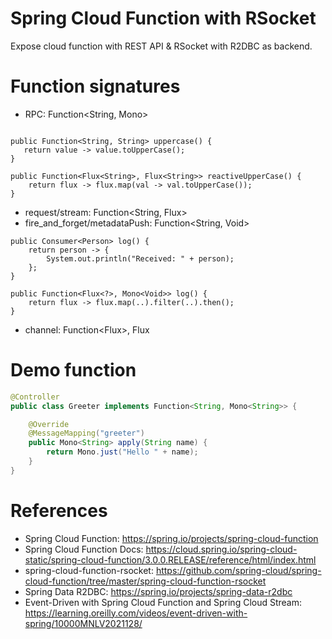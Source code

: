 Spring Cloud Function with RSocket
==================================

Expose cloud function with REST API & RSocket with R2DBC as backend.

# Function signatures

* RPC: Function<String, Mono<String>>
```

public Function<String, String> uppercase() {
   return value -> value.toUpperCase();
}

public Function<Flux<String>, Flux<String>> reactiveUpperCase() {
	return flux -> flux.map(val -> val.toUpperCase());
}
```
* request/stream: Function<String, Flux<String>>
* fire_and_forget/metadataPush: Function<String, Void>

```
public Consumer<Person> log() {
    return person -> {
        System.out.println("Received: " + person);
    };
}
	
public Function<Flux<?>, Mono<Void>> log() {
	return flux -> flux.map(..).filter(..).then();
}
```

* channel: Function<Flux<String>>, Flux<String>

# Demo function

```java
@Controller
public class Greeter implements Function<String, Mono<String>> {

    @Override
    @MessageMapping("greeter")
    public Mono<String> apply(String name) {
        return Mono.just("Hello " + name);
    }
}
```

# References

* Spring Cloud Function: https://spring.io/projects/spring-cloud-function
* Spring Cloud Function Docs: https://cloud.spring.io/spring-cloud-static/spring-cloud-function/3.0.0.RELEASE/reference/html/index.html
* spring-cloud-function-rsocket: https://github.com/spring-cloud/spring-cloud-function/tree/master/spring-cloud-function-rsocket
* Spring Data R2DBC: https://spring.io/projects/spring-data-r2dbc
* Event-Driven with Spring Cloud Function and Spring Cloud Stream: https://learning.oreilly.com/videos/event-driven-with-spring/10000MNLV2021128/
